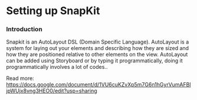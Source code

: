 # Setting up SnapKit
### Introduction
Snapkit is an AutoLayout DSL (Domain Specific Language). AutoLayout is a system for laying out your elements and describing how they are sized and how they are positioned relative to other elements on the view. AutoLayout can be added using Storyboard or by typing it programmatically, doing it programmatically involves a lot of codes..

Read more: https://docs.google.com/document/d/1VU6cuKZvXp5m7G6n1hGyrVumAFBljpWUjx8vng3HEO0/edit?usp=sharing
